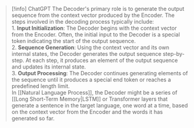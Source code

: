 >[!info] ChatGPT
>The Decoder's primary role is to generate the output sequence from the context vector produced by the Encoder. The steps involved in the decoding process typically include:
><br>1. **Input Initialization**: The Decoder begins with the context vector from the Encoder. Often, the initial input to the Decoder is a special token indicating the start of the output sequence.
><br>2. **Sequence Generation**: Using the context vector and its own internal states, the Decoder generates the output sequence step-by-step. At each step, it produces an element of the output sequence and updates its internal state.
><br>3. **Output Processing**: The Decoder continues generating elements of the sequence until it produces a special end token or reaches a predefined length limit.
><br>In [[Natural Language Process]], the Decoder might be a series of [[Long Short-Term Memory|LSTM]] or Transformer layers that generate a sentence in the target language, one word at a time, based on the context vector from the Encoder and the words it has generated so far.